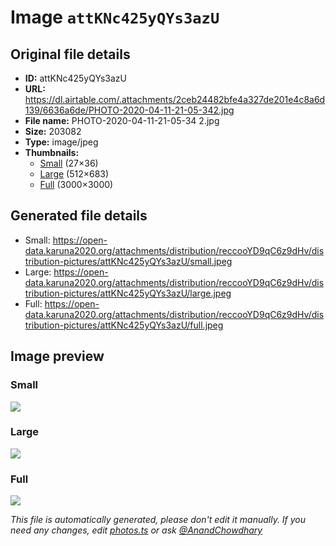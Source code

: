 # Image `attKNc425yQYs3azU`

## Original file details

- **ID:** attKNc425yQYs3azU
- **URL:** https://dl.airtable.com/.attachments/2ceb24482bfe4a327de201e4c8a6d139/6636a6de/PHOTO-2020-04-11-21-05-342.jpg
- **File name:** PHOTO-2020-04-11-21-05-34 2.jpg
- **Size:** 203082
- **Type:** image/jpeg
- **Thumbnails:**
  - [Small](https://dl.airtable.com/.attachmentThumbnails/bcf1f257cc70e6b512d102607e46df90/2eaf69f7) (27×36)
  - [Large](https://dl.airtable.com/.attachmentThumbnails/56f4fb9551484d33e8bb39f433c88ee3/80aa3e6b) (512×683)
  - [Full](https://dl.airtable.com/.attachmentThumbnails/74b1e6cbe1c474806f5036d8c0a88dcb/d5d8fb98) (3000×3000)

## Generated file details

- Small: https://open-data.karuna2020.org/attachments/distribution/reccooYD9qC6z9dHv/distribution-pictures/attKNc425yQYs3azU/small.jpeg
- Large: https://open-data.karuna2020.org/attachments/distribution/reccooYD9qC6z9dHv/distribution-pictures/attKNc425yQYs3azU/large.jpeg
- Full: https://open-data.karuna2020.org/attachments/distribution/reccooYD9qC6z9dHv/distribution-pictures/attKNc425yQYs3azU/full.jpeg

## Image preview

### Small

![](https://open-data.karuna2020.org/attachments/distribution/reccooYD9qC6z9dHv/distribution-pictures/attKNc425yQYs3azU/small.jpeg)

### Large

![](https://open-data.karuna2020.org/attachments/distribution/reccooYD9qC6z9dHv/distribution-pictures/attKNc425yQYs3azU/large.jpeg)

### Full

![](https://open-data.karuna2020.org/attachments/distribution/reccooYD9qC6z9dHv/distribution-pictures/attKNc425yQYs3azU/full.jpeg)

_This file is automatically generated, please don't edit it manually. If you need any changes, edit [photos.ts](/photos.ts) or ask [@AnandChowdhary](https://github.com/AnandChowdhary)_
